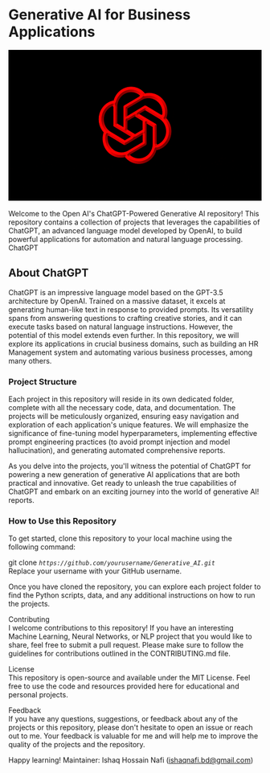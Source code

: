 # Generative AI for Business Applications
<p align="center">
  <img src="https://github.com/Moh-Nafi/Moh-Nafi/blob/main/assets/openai.gif" alt="Image" width="550" height="300">
</p>

Welcome to the Open AI's ChatGPT-Powered Generative AI repository! This repository contains a collection of projects that leverages the capabilities of ChatGPT, an advanced language model developed by OpenAI, to build powerful applications for automation and natural language processing.
ChatGPT

## About ChatGPT <br/>
ChatGPT is an impressive language model based on the GPT-3.5 architecture by OpenAI. Trained on a massive dataset, it excels at generating human-like text in response to provided prompts. Its versatility spans from answering questions to crafting creative stories, and it can execute tasks based on natural language instructions. However, the potential of this model extends even further. In this repository, we will explore its applications in crucial business domains, such as building an HR Management system and automating various business processes, among many others.

### Project Structure <br/>
Each project in this repository will reside in its own dedicated folder, complete with all the necessary code, data, and documentation. The projects will be meticulously organized, ensuring easy navigation and exploration of each application's unique features. We will emphasize the significance of fine-tuning model hyperparameters, implementing effective prompt engineering practices (to avoid prompt injection and model hallucination), and generating automated comprehensive reports.

As you delve into the projects, you'll witness the potential of ChatGPT for powering a new generation of generative AI applications that are both practical and innovative. Get ready to unleash the true capabilities of ChatGPT and embark on an exciting journey into the world of generative AI! reports.

### How to Use this Repository <br/>
To get started, clone this repository to your local machine using the following command:

git clone *`https://github.com/yourusername/Generative_AI.git`* <br/>Replace your username with your GitHub username.

Once you have cloned the repository, you can explore each project folder to find the Python scripts, data, and any additional instructions on how to run the projects.

Contributing <br/>
I welcome contributions to this repository! If you have an interesting Machine Learning, Neural Networks, or NLP project that you would like to share, feel free to submit a pull request. Please make sure to follow the guidelines for contributions outlined in the CONTRIBUTING.md file.

License <br/>
This repository is open-source and available under the MIT License. Feel free to use the code and resources provided here for educational and personal projects.

Feedback <br/>
If you have any questions, suggestions, or feedback about any of the projects or this repository, please don't hesitate to open an issue or reach out to me. Your feedback is valuable for me and will help me to improve the quality of the projects and the repository.

Happy learning!
Maintainer: Ishaq Hossain Nafi (ishaqnafi.bd@gmail.com)
